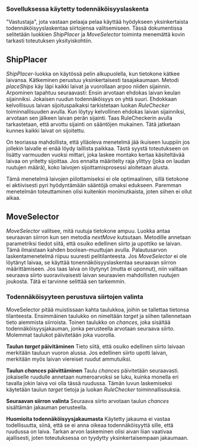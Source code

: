 ### Sovelluksessa käytetty todennäköisyyslaskenta
"Vastustaja", jota vastaan pelaaja pelaa käyttää hyödykseen yksinkertaista todennäköisyyslaskentaa siirtojensa valitsemiseen. Tässä dokumentissa selitetään luokkien *ShipPlacer* ja *MoveSelector* toiminta menemättä kovin tarkasti toteutuksen yksityiskohtiin.

## ShipPlacer
*ShipPlacer*-luokka on käytössä pelin alkupuolella, kun tietokone kätkee laivansa. Kätkeminen perustuu yksinkertaisesti tasajakaumaan. Metodi *placeShips* käy läpi kaikki laivat ja vuorollaan arpoo niiden sijainnin. Arpominen tapahtuu seuraavasti: Ensin arvotaan ehdokas laivan keulan sijainniksi. Jokaisen ruudun todennäköisyys on yhtä suuri. Ehdokkaan kelvollisuus laivan sijoituspaikaksi tarkistetaan luokan *RuleChecker* toiminnallisuuden avulla. Kun löytyy  kelvollinen ehdokas laivan sijainniksi, arvotaan sen jälkeen laivan perän sijainti. Taas RuleCheckerin avulla tarkastetaan, että arvottu sijainti on sääntöjen mukainen. Tätä jatketaan kunnes kaikki laivat on sijoitettu.

On teoriassa mahdollista, että ylläoleva menetelmä jää ikuiseen luuppiin jos jollekin laivalle ei enää löydy laillista paikkaa. Tästä syystä toteutukseen on lisätty varmuuden vuoksi mittari, joka laskee montako kertaa käsiteltävää laivaa on yritetty sijoittaa. Jos ennalta määritelty raja ylittyy (joka on laudan ruutujen määrä), koko laivojen sijoittamisprosessi aloitetaan alusta.

Tämä menetelmä laivojen piilottamiseksi ei ole optimaalinen, sillä tietokone ei aktiivisesti pyri hyödyntämään sääntöjä omaksi edukseen. Paremman menetelmän toteuttaminen olisi kuitenkin monimutkaista, joten siihen ei ollut aikaa.

## MoveSelector
*MoveSelector* valitsee, mitä ruutuja tietokone ampuu. Luokka antaa seuraavan siirron kun sen metodia *nextMove* kutsutaan. Metodille annetaan parametriksi tiedot siitä, että osuiko edellinen siirto ja upottiko se laivan. Tämä ilmaistaan kahden boolean-muuttujan avulla. Palautusarvon laskentamenetelmä riipuu suuresti pelitilanteesta. Jos *MoveSelector* ei ole löytänyt laivaa, se käyttää tonennäköisyyslaskentaa seuraavan siirron määrittämiseen. Jos taas laiva on löytynyt (mutta ei uponnut), niin valitaan seuraava siirto suoraviivaisesti laivan seuraavien mahdollisten ruutujen joukosta. Tätä ei tarvinne selittää sen tarkemmin.

### Todennäköisyyteen perustuva siirtojen valinta
MoveSelector pitää muistissaan kahta taulukkoa, joihin se tallettaa tietonsa tilanteesta. Ensimmäinen taulukko on nimeltään *target* ja siihen tallennetaan tieto aiemmista siirroista. Toinen taulukko on *chances*, joka sisältää todennäköisyysjakauman, jonka perusteella arvotaan seuraava siirto. Molemmat taulukot päivitetään joka vuorolla.

**Taulun *target* päivitäminen**
Tieto siitä, että osuiko edellinen siirto laivaan merkitään tauluun vuoron alussa. Jos edellinen siirto upotti laivan, merkitään myös laivan viereiset ruudut ammutuiksi. 

**Taulun *chances* päivittäminen** 
Taulu *chances* päivitetään seuraavasti. jokaiselle ruudulle annetaan numeroarvoksi se luku, kuinka monella eri tavalla jokin laiva voi olla tässä ruudussa. Tämän luvun laskemiseksi käytetään taulun *target* tietoja ja luokan *RuleChecker* toiminnallissuksia. 

**Seuraavan siirron valinta**
Seuraava siirto arvotaan taulun *chances* sisältämän jakauman perusteella.

**Huomioita todennäköisyysjakaumasta**
Käytetty jakauma ei vastaa todellisuutta, siinä, että se ei anna oikeaa todennäköisyyttä sille, että ruudussa on laiva. Tarkan arvon laskeminen olisi aivan liian vaativaa ajallisesti, joten toteutuksessa on tyydytty yksinkertaisempaan jakaumaan.

